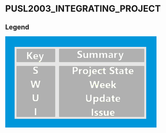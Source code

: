 # PUSL2003_INTEGRATING_PROJECT
 
## Legend

![alt text](https://github.com/LRANUL/UOP_SE_Y2S1-PUSL2003_INTEGRATING_PROJECT/blob/master/Key.png "Legend")

